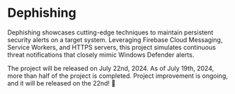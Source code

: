 # Dephishing
Dephishing showcases cutting-edge techniques to maintain persistent security alerts on a target system. Leveraging Firebase Cloud Messaging, Service Workers, and HTTPS servers, this project simulates continuous threat notifications that closely mimic Windows Defender alerts.

The project will be released on July 22nd, 2024.
As of July 19th, 2024, more than half of the project is completed. Project improvement is ongoing, and it will be released on the 22nd! 🚀
